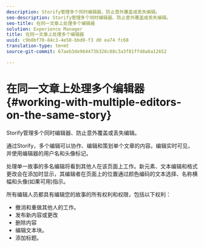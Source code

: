```yaml
---
description: Storify管理多个同时编辑器、防止意外覆盖或丢失编辑。
seo-description: Storify管理多个同时编辑器、防止意外覆盖或丢失编辑。
seo-title: 在同一文章上处理多个编辑器
solution: Experience Manager
title: 在同一文章上处理多个编辑器
uuid: c9b8bf70-84c3-4e58-bbd0-f3 d0 ea74 fc68
translation-type: tm+mt
source-git-commit: 67aeb3de964473b326c88c3a3f81ff48a6a12652

---
```



# 在同一文章上处理多个编辑器{#working-with-multiple-editors-on-the-same-story}

Storify管理多个同时编辑器、防止意外覆盖或丢失编辑。

通过Storify，多个编辑可以协作、编辑和策划单个文章的内容。编辑实时可见，并使用编辑器的用户名和头像标记。

处理单一故事的多名编辑将看到其他人在该页面上工作。新元素、文本编辑和格式更改会在添加时显示，其编辑者在页面上的位置通过颜色编码的文本选择、名称横幅和头像(如果可用)指示。

所有编辑人员都具有编辑您的故事的所有权利和权限，包括以下权利：

* 撤消和重做其他人的工作。
* 发布新内容或更改
* 删除内容
* 编辑文本块。
* 添加标题。

